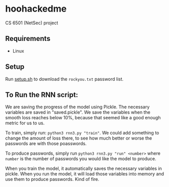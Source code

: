 # hoohackedme
CS 6501 (NetSec) project

## Requirements
- Linux

## Setup
Run [setup.sh](setup.sh) to download the `rockyou.txt` password list.

## To Run the RNN script:

We are saving the progress of the model using Pickle. The necessary variables are saved in "saved.pickle". We save the variables when the smooth loss reaches below 10%, because that seemed like a good enough metric for us to us. 

To train, simply run: `python3 rnn3.py "train"`. We could add something to change the amount of loss there, to see how much better or worse the passwords are with those poasswords. 

To produce passwords, simply run `python3 rnn3.py "run" <number>` where `number` is the number of passwords you would like the model to produce. 

When you train the model, it automatically saves the necessary variables in pickle. When you run the model, it will load those variables into memory and use them to produce passwords. Kind of fire. 